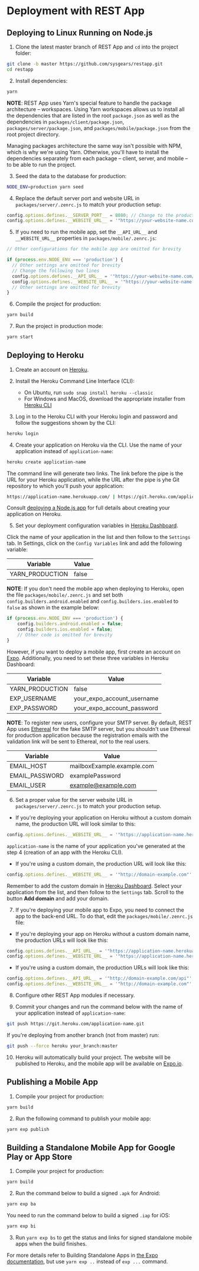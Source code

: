 # Deployment with REST App

## Deploying to Linux Running on Node.js

1. Clone the latest master branch of REST App and `cd` into the project folder:

```bash
git clone -b master https://github.com/sysgears/restapp.git
cd restapp
```

2. Install dependencies:

```bash
yarn
```

**NOTE**: REST App uses Yarn's special feature to handle the package architecture &ndash; workspaces. Using 
Yarn workspaces allows us to install all the dependencies that are listed in the root `package.json` as well as the 
dependencies in `packages/client/package.json`, `packages/server/package.json`, and `packages/mobile/package.json` from 
the root project directory. 

Managing packages architecture the same way isn't possible with NPM, which is why we're using Yarn. Otherwise, you'll 
have to install the dependencies separately from each package &ndash; client, server, and mobile &ndash; to be able to 
run the project. 

3. Seed the data to the database for production:

```bash
NODE_ENV=production yarn seed
```

4. Replace the default server port and website URL in `packages/server/.zenrc.js` to match your production setup: 

```javascript
config.options.defines.__SERVER_PORT__ = 8080; // Change to the production port
config.options.defines.__WEBSITE_URL__ = '"https://your-website-name.com"'; // Change to the production domain
``` 

5. If you need to run the mobile app, set the `__API_URL__` and `__WEBSITE_URL__` properties in 
`packages/mobile/.zenrc.js`:

```javascript
// Other configurations for the mobile app are omitted for brevity

if (process.env.NODE_ENV === 'production') {
  // Other settings are omitted for brevity
  // Change the following two lines
  config.options.defines.__API_URL__ = '"https://your-website-name.com/api"';
  config.options.defines.__WEBSITE_URL__ = '"https://your-website-name.com"';
  // Other settings are omitted for brevity
}
```

6. Compile the project for production:

```bash
yarn build
```

7. Run the project in production mode:

```bash
yarn start
```

## Deploying to Heroku

1. Create an account on [Heroku].

2. Install the Heroku Command Line Interface (CLI):
    
    - On Ubuntu, run `sudo snap install heroku --classic`
    - For Windows and MacOS, download the appropriate installer from [Heroku CLI]

3. Log in to the Heroku CLI with your Heroku login and password and follow the suggestions shown by the CLI:

```bash
heroku login
```

4. Create your application on Heroku via the CLI. Use the name of your application instead of `application-name`:

```bash
heroku create application-name
```

The command line will generate two links. The link before the pipe is the URL for your Heroku application, while the 
URL after the pipe is yhe Git repository to which you'll push your application:

```bash
https://application-name.herokuapp.com/ | https://git.heroku.com/application-name.git
```
Consult [deploying a Node.js app] for full details about creating your application on Heroku.
 
5. Set your deployment configuration variables in [Heroku Dashboard]. 

Click the name of your application in the list and then follow to the `Settings` tab. In Settings, click on the 
`Config Variables` link and add the following variable: 

| Variable        | Value |
| --------------- | ----- |
| YARN_PRODUCTION | false |

**NOTE**: If you don't need the mobile app when deploying to Heroku, open the file `packages/mobile/.zenrc.js` and set 
both `config.builders.android.enabled` and `config.builders.ios.enabled` to `false` as shown in the example below:
          
```javascript
if (process.env.NODE_ENV === 'production') {
    config.builders.android.enabled = false;
    config.builders.ios.enabled = false;
    // Other code is omitted for brevity
}
```
 
However, if you want to deploy a mobile app, first create an account on [Expo]. Additionally, you need to set these 
three variables in Heroku Dashboard:

| Variable        | Value                      |
| --------------- | -------------------------- |
| YARN_PRODUCTION | false                      |
| EXP_USERNAME    | your_expo_account_username | 
| EXP_PASSWORD    | your_expo_account_password |
    
**NOTE**: To register new users, configure your SMTP server. By default, REST App uses [Ethereal] 
for the fake SMTP server, but you shouldn't use Ethereal for production application because the registration emails with 
the validation link will be sent to Ethereal, _not_ to the real users.

| Variable       | Value                      |
| -------------- | -------------------------- |
| EMAIL_HOST     | mailboxExample.example.com | 
| EMAIL_PASSWORD | examplePassword            |
| EMAIL_USER     | example@example.com        | 

6. Set a proper value for the server website URL in `packages/server/.zenrc.js` to match your production setup.
 
* If you're deploying your application on Heroku without a custom domain name, the production URL will look similar to 
this:

```javascript
config.options.defines.__WEBSITE_URL__ = '"https://application-name.herokuapp.com"';
```

`application-name` is the name of your application you've generated at the step 4 (creation of an app with the Heroku 
CLI).

* If you're using a custom domain, the production URL will look like this:

```javascript
config.options.defines.__WEBSITE_URL__ = '"http://domain-example.com"';
```

Remember to add the custom domain in [Heroku Dashboard]. Select your application from the list, and then follow to the 
`Settings` tab. Scroll to the button **Add domain** and add your domain.  

7. If you're deploying your mobile app to Expo, you need to connect the app to the back-end URL. To do that, edit the 
`packages/mobile/.zenrc.js` file:

* If you're deploying your app on Heroku without a custom domain name, the production URLs will look like this:

```javascript
config.options.defines.__API_URL__ = '"https://application-name.herokuapp.com/api"';
config.options.defines.__WEBSITE_URL__ = '"https://application-name.herokuapp.com"';
```

* If you're using a custom domain, the production URLs will look like this:

```javascript
config.options.defines.__API_URL__ = '"http://domain-example.com/api"';
config.options.defines.__WEBSITE_URL__ = '"http://domain-example.com"';
```

8. Configure other REST App modules if necessary.

9. Commit your changes and run the command below with the name of your application instead of `application-name`:
 
```bash
git push https://git.heroku.com/application-name.git
```

If you're deploying from another branch (not from master) run:
 
```bash
git push --force heroku your_branch:master
```

10. Heroku will automatically build your project. The website will be published to Heroku, and the mobile app will be 
available on [Expo.io].

## Publishing a Mobile App

1. Compile your project for production:

```bash
yarn build
```

2. Run the following command to publish your mobile app:

```bash
yarn exp publish
```

## Building a Standalone Mobile App for Google Play or App Store

1. Compile your project for production:

```bash
yarn build
```
 
2. Run the command below to build a signed `.apk` for Android:

```bash
yarn exp ba
```

You need to run the command below to build a signed `.iap` for iOS:

```bash
yarn exp bi
```

3. Run `yarn exp bs` to get the status and links for signed standalone mobile apps when the build finishes. 

For more details refer to Building Standalone Apps in [the Expo documentation], but use `yarn exp ..` instead of 
`exp ...` command.

[heroku]: https://heroku.com
[heroku cli]: https://devcenter.heroku.com/articles/heroku-cli#download-and-install
[deploying a node.js app]: https://devcenter.heroku.com/articles/getting-started-with-nodejs
[heroku dashboard]: https://dashboard.heroku.com/apps
[expo]: https://expo.io
[ethereal]: https://ethereal.email/
[the stripe module]: https://github.com/sysgears/apollo-universal-starter-kit/blob/master/docs/modules/stripeSubscription.md
[expo.io]: https://expo.io
[the expo documentation]: https://docs.expo.io/versions/latest/